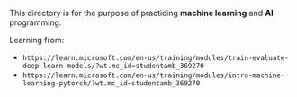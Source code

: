 This directory is for the purpose of practicing **machine learning**  and **AI** programming.

Learning from:
- `https://learn.microsoft.com/en-us/training/modules/train-evaluate-deep-learn-models/?wt.mc_id=studentamb_369270`
- `https://learn.microsoft.com/en-us/training/modules/intro-machine-learning-pytorch/?wt.mc_id=studentamb_369270`
